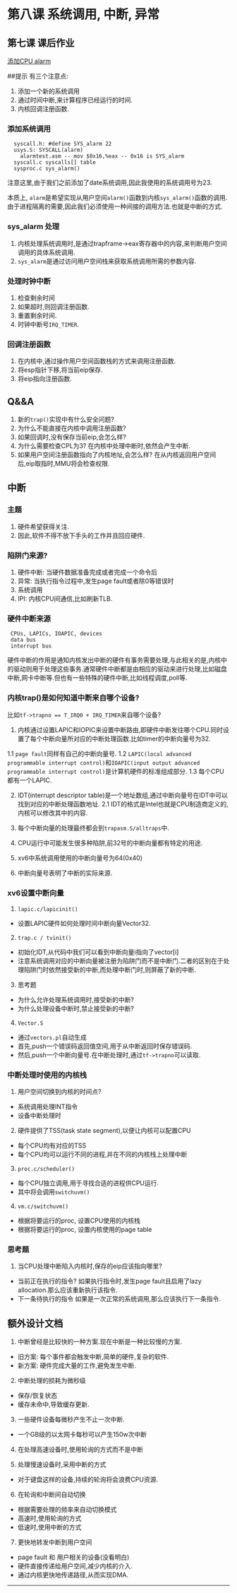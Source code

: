 # 第八课 系统调用, 中断, 异常

## 第七课 课后作业
[添加CPU alarm](https://pdos.csail.mit.edu/6.828/2017/homework/xv6-alarm.html)

##提示
有三个注意点:
1. 添加一个新的系统调用
2. 通过时间中断,来计算程序已经运行的时间.
3. 内核回调注册函数.

### 添加系统调用
```
  syscall.h: #define SYS_alarm 22
  usys.S: SYSCALL(alarm)
    alarmtest.asm -- mov $0x16,%eax -- 0x16 is SYS_alarm
  syscall.c syscalls[] table
  sysproc.c sys_alarm()
```
注意这里,由于我们之前添加了date系统调用,因此我使用的系统调用号为23.

本质上, `alarm`是希望实现从用户空间`alarm()`函数到内核`sys_alarm()`函数的调用.由于进程隔离的需要,因此我们必须使用一种间接的调用方法.也就是中断的方式.


### sys_alarm 处理
1. 内核处理系统调用时,是通过trapframe->eax寄存器中的内容,来判断用户空间调用的具体系统调用.
2. `sys_alarm`是通过访问用户空间栈来获取系统调用所需的参数内容.

### 处理时钟中断
1. 检查剩余时间
2. 如果超时,则回调注册函数.
3. 重置剩余时间.
4. 时钟中断号`IRQ_TIMER`.

### 回调注册函数
1. 在内核中,通过操作用户空间函数栈的方式来调用注册函数.
2. 将esp指针下移,将当前eip保存.
3. 将eip指向注册函数.


## Q&&A
1. 新的`trap()`实现中有什么安全问题?
2. 为什么不能直接在内核中调用注册函数?
3. 如果回调时,没有保存当前eip,会怎么样?
4. 为什么需要检查CPL为3?
  在内核中处理中断时,依然会产生中断.
5. 如果用户空间注册函数指向了内核地址,会怎么样?
  在从内核返回用户空间后,eip取指时,MMU将会检查权限.


## 中断

### 主题
1. 硬件希望获得关注.
2. 因此,软件不得不放下手头的工作并且回应硬件.

### 陷阱门来源?
1. 硬件中断: 当硬件数据准备完成或者完成一个命令后
2. 异常: 当执行指令过程中,发生page fault或者除0等错误时
3. 系统调用
4. IPI: 内核CPU间通信,比如刷新TLB.

### 硬件中断来源

```
 CPUs, LAPICs, IOAPIC, devices
 data bus
 interrupt bus
```

硬件中断的作用是通知内核发出中断的硬件有事务需要处理,与此相关的是,内核中的驱动则用于处理这些事务.通常硬件中断都是由相应的驱动来进行处理,比如磁盘中断,网卡中断等.但也有一些特殊的硬件中断,比如线程调度,poll等.

### 内核trap()是如何知道中断来自哪个设备?
比如`tf->trapno == T_IRQ0 + IRQ_TIMER`来自哪个设备?

1. 内核通过设置LAPIC和IOPIC来设置中断路由,即硬件中断发往哪个CPU.同时设置了每个中断向量所对应的中断处理函数.比如timer的中断向量号为32.
  
  1.1 `page fault`同样有自己的中断向量号.
  1.2 `LAPIC(local advanced programmable interrupt control)`和`IOAPIC(input output advanced programmable interrupt control)`是计算机硬件的标准组成部分.
  1.3 每个CPU都有一个LAPIC.
  
2. IDT(interrupt descriptor table)是一个地址数组,通过中断向量号在IDT中可以找到对应的中断处理函数地址.
  2.1 IDT的格式是Intel也就是CPU制造商定义的,内核可以修改其中的内容.
  
3. 每个中断向量的处理最终都会到`trapasm.S/alltraps`中.
4. CPU运行中可能发生很多种陷阱,前32号的中断向量都有特定的用途.
5. xv6中系统调用使用的中断向量号为64(0x40)
6. 中断向量号表明了中断的实际来源.

### xv6设置中断向量
1. `lapic.c/lapicinit()`
  * 设置LAPIC硬件如何处理时间中断向量Vector32.

2. `trap.c / tvinit()`
  * 初始化IDT,从代码中我们可以看到中断向量i指向了vector[i]
  * 注意系统调用对应的中断向量被注册为陷阱门而不是中断门.二者的区别在于处理陷阱门时依然接受新的中断,而处理中断门时,则屏蔽了新的中断.

3. 思考题
  * 为什么允许处理系统调用时,接受新的中断?
  * 为什么处理设备中断时,禁止接受新的中断?
  
4. `Vector.S`
  * 通过`vectors.pl`自动生成
  * 首先,push一个错误码返回值空间,用于从中断返回时保存错误码.
  * 然后,push一个中断向量号.在中断处理时,通过`tf->trapno`可以读取.
  
### 中断处理时使用的内核栈
1. 用户空间切换到内核的时间点?
  * 系统调用处理INT指令
  * 设备中断处理时
  
2. 硬件提供了TSS(task state segment),以便让内核可以配置CPU
  * 每个CPU均有对应的TSS
  * 每个CPU均可以运行不同的进程,并在不同的内核栈上处理中断
  
3. `proc.c/scheduler()`
  * 每个CPU独立调用,用于寻找合适的进程供CPU运行.
  * 其中将会调用`switchuvm()`

4. `vm.c/switchuvm()`
  * 根据将要运行的proc, 设置CPU使用的内核栈
  * 根据将要运行的proc, 设置内核使用的page table
  
### 思考题
1. 当CPU处理中断陷入内核时,保存的eip应该指向哪里?
  * 当前正在执行的指令?
    如果执行指令时,发生page fault且启用了lazy allocation.那么应该重新执行该指令.
  * 下一条待执行的指令
    如果是一次正常的系统调用,那么应该执行下一条指令.

## 额外设计文档
1. 中断曾经是比较快的一种方案.现在中断是一种比较慢的方案.
  * 旧方案: 每个事件都会触发中断,简单的硬件,复杂的软件.
  * 新方案: 硬件完成大量的工作,避免发生中断.
  
2. 中断处理的损耗为微秒级
  * 保存/恢复状态
  * 缓存未命中,导致缓存更新.
  
3. 一些硬件设备每微秒产生不止一次中断.
  * 一个GB级的以太网卡每秒可以产生150w次中断
  
4. 在处理高速设备时,使用轮询的方式而不是中断
  
5. 处理慢速设备时,采用中断的方式
  * 对于键盘这样的设备,持续的轮询将会浪费CPU资源.
  
6. 在轮询和中断间自动切换
  * 根据需要处理的频率来自动切换模式
  * 高速时,使用轮询的方式
  * 低速时,使用中断的方式
  
7. 更快地转发中断到用户空间
  * page fault 和 用户相关的设备(没看明白)
  * 硬件直接传递给用户空间,减少内核的介入.
  * 通过内核更快地传递路径,从而实现DMA.






























----


